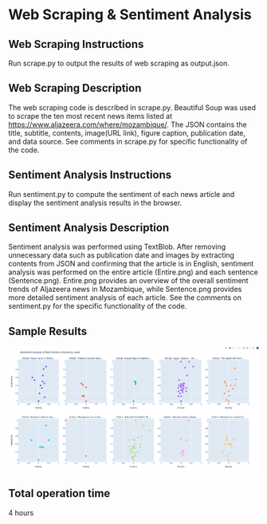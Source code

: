 # Web Scraping & Sentiment Analysis

## Web Scraping Instructions
Run scrape.py to output the results of web scraping as output.json.  
## Web Scraping Description
The web scraping code is described in scrape.py. Beautiful Soup was used to scrape the ten most recent news items listed at https://www.aljazeera.com/where/mozambique/. The JSON contains the title, subtitle, contents, image(URL link), figure caption, publication date, and data source. See comments in scrape.py for specific functionality of the code.  

## Sentiment Analysis Instructions
Run sentiment.py to compute the sentiment of each news article and display the sentiment analysis results in the browser.  
## Sentiment Analysis Description
Sentiment analysis was performed using TextBlob.
After removing unnecessary data such as publication date and images by extracting contents from JSON and confirming that the article is in English, sentiment analysis was performed on the entire article (Entire.png) and each sentence (Sentence.png).
Entire.png provides an overview of the overall sentiment trends of Aljazeera news in Mozambique, while Sentence.png provides more detailed sentiment analysis of each article.
See the comments on sentiment.py for the specific functionality of the code.  
## Sample Results
<p>
  <img src="screenshot/Sentence.png" alt="drawing" width="900"/>
</p>

## Total operation time  
4 hours
